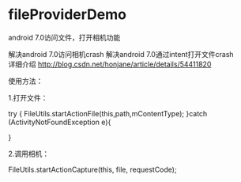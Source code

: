 # fileProviderDemo
android 7.0访问文件，打开相机功能

解决android 7.0访问相机crash
解决android 7.0通过intent打开文件crash
<br>
详细介绍
http://blog.csdn.net/honjane/article/details/54411820

使用方法：

1.打开文件：

 try {
      FileUtils.startActionFile(this,path,mContentType);
    }catch (ActivityNotFoundException e){

 }

2.调用相机：

 FileUtils.startActionCapture(this, file, requestCode);
